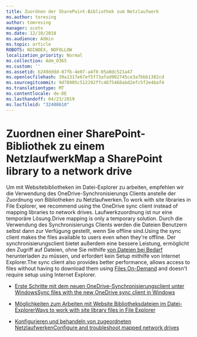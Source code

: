 ```yaml
---
title: Zuordnen der SharePoint-Bibliothek zum Netzlaufwerk
ms.author: toresing
author: tomresing
manager: scotv
ms.date: 12/10/2018
ms.audience: Admin
ms.topic: article
ROBOTS: NOINDEX, NOFOLLOW
localization_priority: Normal
ms.collection: Adm_O365
ms.custom: ''
ms.assetid: b249dddd-87fb-4e07-a4f8-05a0dc521a47
ms.openlocfilehash: 39a1317e67ef5f73afad902745ce3a7bbb1382cd
ms.sourcegitcommit: 9d78905c512192ffc4675468abd2efc5f2e4baf4
ms.translationtype: MT
ms.contentlocale: de-DE
ms.lasthandoff: 04/23/2019
ms.locfileid: "32408610"
---
```

# <a name="map-a-sharepoint-library-to-a-network-drive"></a><span data-ttu-id="90931-102">Zuordnen einer SharePoint-Bibliothek zu einem Netzlaufwerk</span><span class="sxs-lookup"><span data-stu-id="90931-102">Map a SharePoint library to a network drive</span></span>

<span data-ttu-id="90931-103">Um mit Websitebibliotheken im Datei-Explorer zu arbeiten, empfehlen wir die Verwendung des OneDrive-Synchronisierungs Clients anstelle der Zuordnung von Bibliotheken zu Netzlaufwerken.</span><span class="sxs-lookup"><span data-stu-id="90931-103">To work with site libraries in File Explorer, we recommend using the OneDrive sync client instead of mapping libraries to network drives.</span></span> <span data-ttu-id="90931-104">Laufwerkzuordnung ist nur eine temporäre Lösung.</span><span class="sxs-lookup"><span data-stu-id="90931-104">Drive mapping is only a temporary solution.</span></span> <span data-ttu-id="90931-105">Durch die Verwendung des Synchronisierungs Clients werden die Dateien Benutzern selbst dann zur Verfügung gestellt, wenn Sie offline sind.</span><span class="sxs-lookup"><span data-stu-id="90931-105">Using the sync client makes the files available to users even when they're offline.</span></span> <span data-ttu-id="90931-106">Der synchronisierungsclient bietet außerdem eine bessere Leistung, ermöglicht den Zugriff auf Dateien, ohne Sie mithilfe [von Dateien bei Bedarf](https://support.office.com/article/Learn-about-OneDrive-Files-On-Demand-0E6860D3-D9F3-4971-B321-7092438FB38E) herunterladen zu müssen, und erfordert kein Setup mithilfe von Internet Explorer.</span><span class="sxs-lookup"><span data-stu-id="90931-106">The sync client also provides better performance, allows access to files without having to download them using [Files On-Demand](https://support.office.com/article/Learn-about-OneDrive-Files-On-Demand-0E6860D3-D9F3-4971-B321-7092438FB38E) and doesn't require setup using Internet Explorer.</span></span> 
  
- [<span data-ttu-id="90931-107">Erste Schritte mit dem neuen OneDrive-Synchronisierungsclient unter Windows</span><span class="sxs-lookup"><span data-stu-id="90931-107">Sync files with the new OneDrive sync client in Windows</span></span>](https://go.microsoft.com/fwlink/?linkid=866427)
    
- [<span data-ttu-id="90931-108">Möglichkeiten zum Arbeiten mit Website Bibliotheksdateien im Datei-Explorer</span><span class="sxs-lookup"><span data-stu-id="90931-108">Ways to work with site library files in File Explorer</span></span>](https://go.microsoft.com/fwlink/?linkid=866291)
    
- [<span data-ttu-id="90931-109">Konfigurieren und behandeln von zugeordneten Netzlaufwerken</span><span class="sxs-lookup"><span data-stu-id="90931-109">Configure and troubleshoot mapped network drives</span></span>](https://support.microsoft.com/kb/2616712)
    


